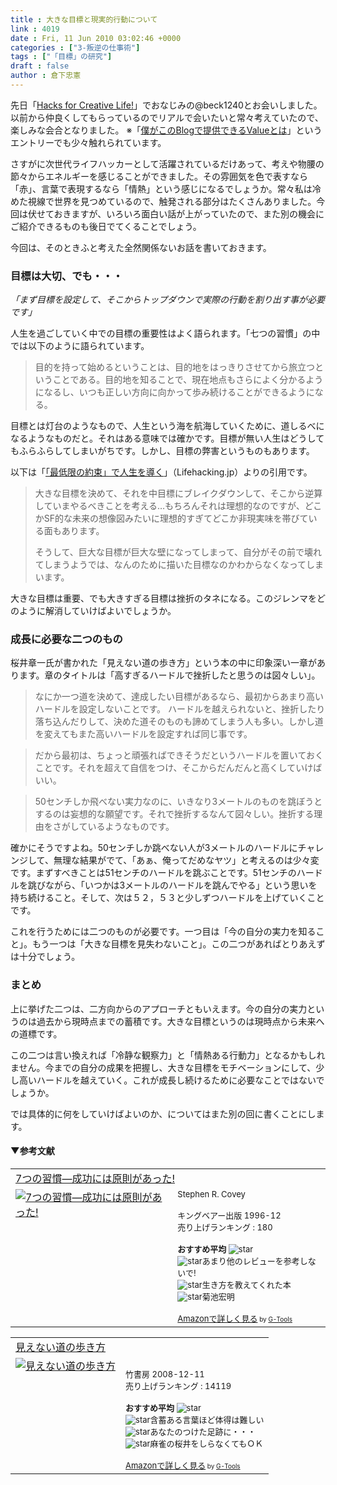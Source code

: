 ```yaml
---
title : 大きな目標と現実的行動について
link : 4019
date : Fri, 11 Jun 2010 03:02:46 +0000
categories : ["3-叛逆の仕事術"]
tags : ["「目標」の研究"]
draft : false
author : 倉下忠憲
---
```



先日「<a href="http://hacks.beck1240.com/">Hacks for Creative Life!</a>」でおなじみの@beck1240とお会いしました。以前から仲良くしてもらっているのでリアルで会いたいと常々考えていたので、楽しみな会合となりました。
※「<a href="http://hacks.beck1240.com/?p=315">僕がこのBlogで提供できるValueとは</a>」というエントリーでも少々触れられています。

さすがに次世代ライフハッカーとして活躍されているだけあって、考えや物腰の節々からエネルギーを感じることができました。その雰囲気を色で表すなら「赤」、言葉で表現するなら「情熱」という感じになるでしょうか。常々私は冷めた視線で世界を見つめているので、触発される部分はたくさんありました。今回は伏せておきますが、いろいろ面白い話が上がっていたので、また別の機会にご紹介できるものも後日でてくることでしょう。

今回は、そのときふと考えた全然関係ないお話を書いておきます。

<h3>目標は大切、でも・・・</h3>
<em>「まず目標を設定して、そこからトップダウンで実際の行動を割り出す事が必要です」</em>

人生を過ごしていく中での目標の重要性はよく語られます。「七つの習慣」の中では以下のように語られています。

<blockquote>
目的を持って始めるということは、目的地をはっきりさせてから旅立つということである。目的地を知ることで、現在地点もさらによく分かるようになるし、いつも正しい方向に向かって歩み続けることができるようになる。
</blockquote>

目標とは灯台のようなもので、人生という海を航海していくために、道しるべになるようなものだと。それはある意味では確かです。目標が無い人生はどうしてもふらふらしてしまいがちです。しかし、目標の弊害というものもあります。

以下は「<a href="http://lifehacking.jp/2010/06/bottom-up-habit-making/">「最低限の約束」で人生を導く</a>」（Lifehacking.jp）よりの引用です。

<blockquote>
大きな目標を決めて、それを中目標にブレイクダウンして、そこから逆算していまやるべきことを考える…もちろんそれは理想的なのですが、どこかSF的な未来の想像図みたいに理想的すぎてどこか非現実味を帯びている面もあります。

そうして、巨大な目標が巨大な壁になってしまって、自分がその前で壊れてしまうようでは、なんのために描いた目標なのかわからなくなってしまいます。
</blockquote>

大きな目標は重要、でも大きすぎる目標は挫折のタネになる。このジレンマをどのように解消していけばよいでしょうか。

<h3>成長に必要な二つのもの</h3>
桜井章一氏が書かれた「見えない道の歩き方」という本の中に印象深い一章があります。章のタイトルは「高すぎるハードルで挫折したと思うのは図々しい」。

<blockquote>
なにか一つ道を決めて、達成したい目標があるなら、最初からあまり高いハードルを設定しないことです。
ハードルを越えられないと、挫折したり落ち込んだりして、決めた道そのものも諦めてしまう人も多い。しかし道を変えてもまた高いハードルを設定すれば同じ事です。
</blockquote>

<blockquote>
だから最初は、ちょっと頑張ればできそうだというハードルを置いておくことです。それを超えて自信をつけ、そこからだんだんと高くしていけばいい。
</blockquote>

<blockquote>
50センチしか飛べない実力なのに、いきなり3メートルのものを跳ぼうとするのは妄想的な願望です。それで挫折するなんて図々しい。挫折する理由をさがしているようなものです。
</blockquote>

確かにそうですよね。50センチしか跳べない人が3メートルのハードルにチャレンジして、無理な結果がでて、「あぁ、俺ってだめなヤツ」と考えるのは少々変です。まずすべきことは51センチのハードルを跳ぶことです。51センチのハードルを跳びながら、「いつかは3メートルのハードルを跳んでやる」という思いを持ち続けること。そして、次は５２，５３と少しずつハードルを上げていくことです。

これを行うためには二つのものが必要です。一つ目は「今の自分の実力を知ること」。もう一つは「大きな目標を見失わないこと」。この二つがあればとりあえずは十分でしょう。

<h3>まとめ</h3>
上に挙げた二つは、二方向からのアプローチともいえます。今の自分の実力というのは過去から現時点までの蓄積です。大きな目標というのは現時点から未来への道標です。

この二つは言い換えれば「冷静な観察力」と「情熱ある行動力」となるかもしれません。今までの自分の成果を把握し、大きな目標をモチベーションにして、少し高いハードルを越えていく。これが成長し続けるために必要なことではないでしょうか。

では具体的に何をしていけばよいのか、についてはまた別の回に書くことにします。

<h4>▼参考文献</h4>
<table  border="0" cellpadding="5"><tr><td colspan="2"><a href="http://www.amazon.co.jp/7%E3%81%A4%E3%81%AE%E7%BF%92%E6%85%A3%E2%80%95%E6%88%90%E5%8A%9F%E3%81%AB%E3%81%AF%E5%8E%9F%E5%89%87%E3%81%8C%E3%81%82%E3%81%A3%E3%81%9F-%E3%82%B9%E3%83%86%E3%82%A3%E3%83%BC%E3%83%96%E3%83%B3%E3%83%BBR-%E3%82%B3%E3%83%B4%E3%82%A3%E3%83%BC/dp/4906638015%3FSubscriptionId%3D15SMZCTB9V8NGR2TW082%26tag%3Drashita1000-22%26linkCode%3Dxm2%26camp%3D2025%26creative%3D165953%26creativeASIN%3D4906638015" target="_top">7つの習慣―成功には原則があった!</a><img src="http://www.assoc-amazon.jp/e/ir?t=rashita1000-22&l=ur2&o=9" width="1" height="1" style="border: none;" alt="" /></td></tr><tr><td valign="top"><a href="http://www.amazon.co.jp/7%E3%81%A4%E3%81%AE%E7%BF%92%E6%85%A3%E2%80%95%E6%88%90%E5%8A%9F%E3%81%AB%E3%81%AF%E5%8E%9F%E5%89%87%E3%81%8C%E3%81%82%E3%81%A3%E3%81%9F-%E3%82%B9%E3%83%86%E3%82%A3%E3%83%BC%E3%83%96%E3%83%B3%E3%83%BBR-%E3%82%B3%E3%83%B4%E3%82%A3%E3%83%BC/dp/4906638015%3FSubscriptionId%3D15SMZCTB9V8NGR2TW082%26tag%3Drashita1000-22%26linkCode%3Dxm2%26camp%3D2025%26creative%3D165953%26creativeASIN%3D4906638015" target="_top"><img src="http://ecx.images-amazon.com/images/I/51JHD9GEK0L._SL160_.jpg" border="0" alt="7つの習慣―成功には原則があった!" /></a></td><td valign="top"><font size="-1">Stephen R. Covey <br /><br />キングベアー出版  1996-12<br />売り上げランキング : 180<br /><br /><strong>おすすめ平均  </strong><img src="http://g-images.amazon.com/images/G/01/detail/stars-4-5.gif" alt="star" /><br /><img src="http://g-images.amazon.com/images/G/01/detail/stars-2-0.gif" alt="star" />あまり他のレビューを参考しないで!<br /><img src="http://g-images.amazon.com/images/G/01/detail/stars-5-0.gif" alt="star" />生き方を教えてくれた本<br /><img src="http://g-images.amazon.com/images/G/01/detail/stars-5-0.gif" alt="star" />菊池宏明<br /><br /><a href="http://www.amazon.co.jp/7%E3%81%A4%E3%81%AE%E7%BF%92%E6%85%A3%E2%80%95%E6%88%90%E5%8A%9F%E3%81%AB%E3%81%AF%E5%8E%9F%E5%89%87%E3%81%8C%E3%81%82%E3%81%A3%E3%81%9F-%E3%82%B9%E3%83%86%E3%82%A3%E3%83%BC%E3%83%96%E3%83%B3%E3%83%BBR-%E3%82%B3%E3%83%B4%E3%82%A3%E3%83%BC/dp/4906638015%3FSubscriptionId%3D15SMZCTB9V8NGR2TW082%26tag%3Drashita1000-22%26linkCode%3Dxm2%26camp%3D2025%26creative%3D165953%26creativeASIN%3D4906638015" target="_top">Amazonで詳しく見る</a></font><font size="-2"> by <a href="http://www.goodpic.com/mt/aws/index.html" >G-Tools</a></font></td></tr></table>

<table  border="0" cellpadding="5"><tr><td colspan="2"><a href="http://www.amazon.co.jp/%E8%A6%8B%E3%81%88%E3%81%AA%E3%81%84%E9%81%93%E3%81%AE%E6%AD%A9%E3%81%8D%E6%96%B9-%E6%A1%9C%E4%BA%95-%E7%AB%A0%E4%B8%80/dp/4812437067%3FSubscriptionId%3D15SMZCTB9V8NGR2TW082%26tag%3Drashita1000-22%26linkCode%3Dxm2%26camp%3D2025%26creative%3D165953%26creativeASIN%3D4812437067" target="_top">見えない道の歩き方</a><img src="http://www.assoc-amazon.jp/e/ir?t=rashita1000-22&l=ur2&o=9" width="1" height="1" style="border: none;" alt="" /></td></tr><tr><td valign="top"><a href="http://www.amazon.co.jp/%E8%A6%8B%E3%81%88%E3%81%AA%E3%81%84%E9%81%93%E3%81%AE%E6%AD%A9%E3%81%8D%E6%96%B9-%E6%A1%9C%E4%BA%95-%E7%AB%A0%E4%B8%80/dp/4812437067%3FSubscriptionId%3D15SMZCTB9V8NGR2TW082%26tag%3Drashita1000-22%26linkCode%3Dxm2%26camp%3D2025%26creative%3D165953%26creativeASIN%3D4812437067" target="_top"><img src="http://ecx.images-amazon.com/images/I/41aPkoFtYLL._SL160_.jpg" border="0" alt="見えない道の歩き方" /></a></td><td valign="top"><font size="-1"><br />竹書房  2008-12-11<br />売り上げランキング : 14119<br /><br /><strong>おすすめ平均  </strong><img src="http://g-images.amazon.com/images/G/01/detail/stars-4-5.gif" alt="star" /><br /><img src="http://g-images.amazon.com/images/G/01/detail/stars-5-0.gif" alt="star" />含蓄ある言葉ほど体得は難しい<br /><img src="http://g-images.amazon.com/images/G/01/detail/stars-4-0.gif" alt="star" />あなたのつけた足跡に・・・<br /><img src="http://g-images.amazon.com/images/G/01/detail/stars-5-0.gif" alt="star" />麻雀の桜井をしらなくてもＯＫ<br /><br /><a href="http://www.amazon.co.jp/%E8%A6%8B%E3%81%88%E3%81%AA%E3%81%84%E9%81%93%E3%81%AE%E6%AD%A9%E3%81%8D%E6%96%B9-%E6%A1%9C%E4%BA%95-%E7%AB%A0%E4%B8%80/dp/4812437067%3FSubscriptionId%3D15SMZCTB9V8NGR2TW082%26tag%3Drashita1000-22%26linkCode%3Dxm2%26camp%3D2025%26creative%3D165953%26creativeASIN%3D4812437067" target="_top">Amazonで詳しく見る</a></font><font size="-2"> by <a href="http://www.goodpic.com/mt/aws/index.html" >G-Tools</a></font></td></tr></table>


